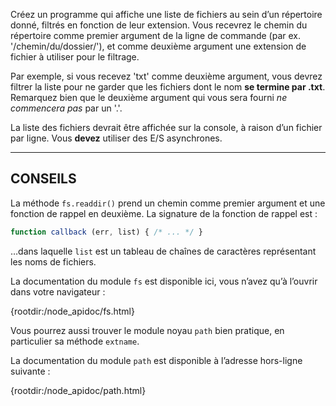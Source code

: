 Créez un programme qui affiche une liste de fichiers au sein d’un répertoire
donné, filtrés en fonction de leur extension.  Vous recevrez le chemin du
répertoire comme premier argument de la ligne de commande (par ex.
'/chemin/du/dossier/'), et comme deuxième argument une extension de fichier
à utiliser pour le filtrage.

Par exemple, si vous recevez 'txt' comme deuxième argument, vous devrez
filtrer la liste pour ne garder que les fichiers dont le nom **se termine
par .txt**.  Remarquez bien que le deuxième argument qui vous sera fourni
*ne commencera pas* par un '.'.

La liste des fichiers devrait être affichée sur la console, à raison d’un
fichier par ligne.  Vous **devez** utiliser des E/S asynchrones.

----------------------------------------------------------------------

## CONSEILS

La méthode `fs.readdir()` prend un chemin comme premier argument et une
fonction de rappel en deuxième.  La signature de la fonction de rappel est :

```js
function callback (err, list) { /* ... */ }
```

…dans laquelle `list` est un tableau de chaînes de caractères représentant
les noms de fichiers.

La documentation du module `fs` est disponible ici, vous n’avez qu’à l’ouvrir
dans votre navigateur :

  {rootdir:/node_apidoc/fs.html}

Vous pourrez aussi trouver le module noyau `path` bien pratique, en
particulier sa méthode `extname`.

La documentation du module `path` est disponible à l’adresse hors-ligne
suivante :

  {rootdir:/node_apidoc/path.html}
